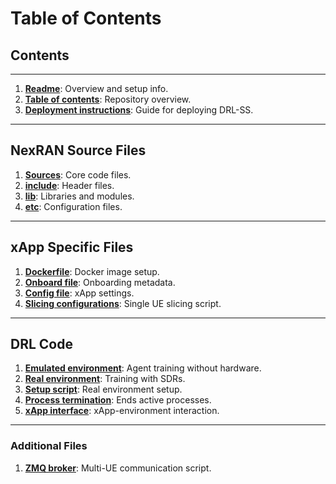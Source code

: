 # Table of Contents

## Contents

---

1. **[Readme](README.md)**: Overview and setup info.
2. **[Table of contents](toc.md)**: Repository overview.
3. **[Deployment instructions](documentation/DRL-SS-instructions.rst)**: Guide for deploying DRL-SS.

---

## NexRAN Source Files

1. **[Sources](src/)**: Core code files.
2. **[include](include/)**: Header files.
3. **[lib](lib/)**: Libraries and modules.
4. **[etc](etc/)**: Configuration files.

---

## xApp Specific Files

1. **[Dockerfile](Dockerfile)**: Docker image setup.
2. **[Onboard file](drl-ss-onboard.url)**: Onboarding metadata.
3. **[Config file](config-file.json)**: xApp settings.
4. **[Slicing configurations](zmqoneue.sh)**: Single UE slicing script.

---

## DRL Code

1. **[Emulated environment](DRL-SSxApp/agentemu.py)**: Agent training without hardware.
2. **[Real environment](DRL-SSxApp/agent.py)**: Training with SDRs.
3. **[Setup script](DRL-SSxApp/setup_env.sh)**: Real environment setup.
4. **[Process termination](DRL-SSxApp/kill_stuff.sh)**: Ends active processes.
5. **[xApp interface](DRL-SSxApp/xapp_interface.py)**: xApp-environment interaction.

---

### Additional Files

1. **[ZMQ broker](multi_ue.py)**: Multi-UE communication script.
